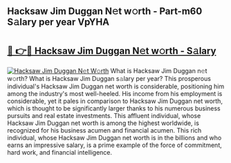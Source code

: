 ## Hacksaw Jim Duggan N𝚎t w𝚘rth - Part-m60 S𝚊lary per year VpYHA

# <h2><a href="http://gc0s8it.nevu.top/?p=Hacksaw+Jim+Duggan">🔗 👉🔴 Hacksaw Jim Duggan N𝚎t w𝚘rth - S𝚊lary</a></h2>

[![Hacksaw Jim Duggan N𝚎t W𝚘rth](https://i.imgur.com/Oavwk0R.jpeg)](http://gc0s8it.nevu.top/?p=Hacksaw+Jim+Duggan)
What is Hacksaw Jim Duggan n𝚎t w𝚘rth? What is Hacksaw Jim Duggan s𝚊lary per year?
This prosperous individual's Hacksaw Jim Duggan net worth is considerable, positioning him among the industry's most well-heeled. His income from his employment is considerable, yet it pales in comparison to Hacksaw Jim Duggan net worth, which is thought to be significantly larger thanks to his numerous business pursuits and real estate investments. This affluent individual, whose Hacksaw Jim Duggan net worth is among the highest worldwide, is recognized for his business acumen and financial acumen. This rich individual, whose Hacksaw Jim Duggan net worth is in the billions and who earns an impressive salary, is a prime example of the force of commitment, hard work, and financial intelligence.
